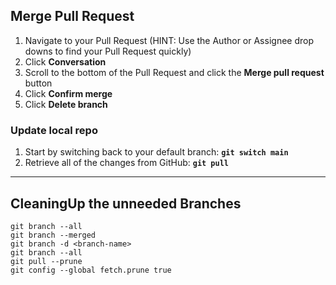 ## Merge Pull Request 

1. Navigate to your Pull Request (HINT: Use the Author or Assignee drop downs to find your Pull Request quickly)
1. Click **Conversation**
1. Scroll to the bottom of the Pull Request and click the **Merge pull request** button
1. Click **Confirm merge**
1. Click **Delete branch**

### Update local repo

1. Start by switching back to your default branch: **`git switch main`**
1. Retrieve all of the changes from GitHub: **`git pull`**

---

## CleaningUp the unneeded Branches

```git
git branch --all
git branch --merged
git branch -d <branch-name>
git branch --all
git pull --prune 
git config --global fetch.prune true
```
